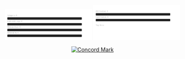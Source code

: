 <p align="center">
  <img src="docs/img/mission_eye.svg" alt="Mission Eye" width="45%" />
  <img src="docs/img/credibility_eye.svg" alt="Credibility Eye" width="45%" />
</p>
<p align="center">
  <a href="docs/decisions/"><img src="docs/img/concord_mark.svg" alt="Concord Mark" height="28"/></a>
</p>


